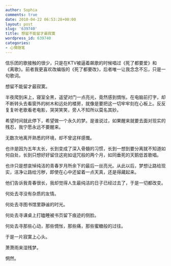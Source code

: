 ```yaml
---
author: Sophia
comments: true
date: 2010-04-22 06:53:28+00:00
layout: post
slug: '639740'
title: 想留不能留才最寂寞
wordpress_id: 639740
categories:
- 心情随笔
---
```


信乐团的歌接触的很少，只是在KTV被逼着飙歌的时候唱过《死了都要爱》和《离歌》。前者我更喜欢改编版的《死了都要改》，后者唯一让我念念不忘，只是一句歌词。

 

想留不能留才最寂寞。

 

半夜爬到床上，寝室全黑，遥望对门一点亮光，竟然感到惆怅。在电脑前打字，却不断转头去看窗外的树木和远处的楼房，就像是要把这一切牢牢刻在心板上。反反复复听老歌看老电影，哭哭笑笑，旁人不知所以莫名其妙。

 

希望时间就此停下，希望做一个永久的梦。是谁说过，如果醒来就要去面对现实的残忍，我宁愿永远不要醒来。

 

无数次地离开熟悉的环境，却不曾这样感慨。

 

也许是因为五年太长，长到变成了深入骨髓的习惯，长到一想到要分离就不知道如何自处，长到只想好好留住这宛如诅咒般的两个月，如同垂死的天鹅低首歌唱。

 

也许只是想哀悼纯洁的青春岁月所余下的最后一丝亮光。从此以后，梦想让路给现实，洁净让路给污秽，即使在心中还留着一点天真，还是得藏起来。

 

他们告诉我青春很长，我却觉得人生最纯洁的日子已经过去了，于是一切都改变。

 

何处去寻没有杂质的友情。

 

何处去寻图书馆里静谧的时光。

 

何处去寻课桌上打瞌睡被书页留下痕迹的侧脸。

 

何处去寻那些心动，那些惆怅，那些痛，那些蜜糖般的过往。

 

于是一片寂寞上心头。

 

萧萧雨来湿残梦。

 

惘然。
